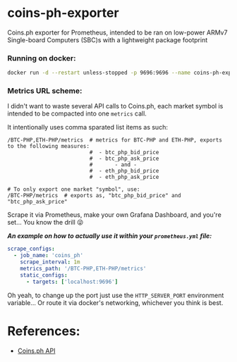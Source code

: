 # coins-ph-exporter
Coins.ph exporter for Prometheus, intended to be ran on low-power ARMv7 Single-board Computers (SBC)s with a lightweight package footprint

### Running on docker:
```bash
docker run -d --restart unless-stopped -p 9696:9696 --name coins-ph-exporter xjrb10/coins-ph-exporter
```

### Metrics URL scheme:
I didn't want to waste several API calls to Coins.ph, each market symbol is intended to be compacted into one `metrics` call.

It intentionally uses comma sparated list items as such:
```
/BTC-PHP,ETH-PHP/metrics  # metrics for BTC-PHP and ETH-PHP, exports to the following measures:
                          #  - btc_php_bid_price
                          #  - btc_php_ask_price
                          #       - and -
                          #  - eth_php_bid_price
                          #  - eth_php_ask_price

# To only export one market "symbol", use:
/BTC-PHP/metrics  # exports as, "btc_php_bid_price" and "btc_php_ask_price"
```

Scrape it via Prometheus, make your own Grafana Dashboard, and you're set... You know the drill 😜

***An example on how to actually use it within your `prometheus.yml` file:***
```yml
scrape_configs:
  - job_name: 'coins_ph'
    scrape_interval: 1m
    metrics_path: '/BTC-PHP,ETH-PHP/metrics'
    static_configs:
      - targets: ['localhost:9696']
```
Oh yeah, to change up the port just use the `HTTP_SERVER_PORT` environment variable... Or route it via docker's networking, whichever you think is best.

# References:
 - [Coins.ph API](https://docs.coins.asia/docs/market-rates-v2)
